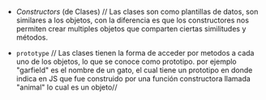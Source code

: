 
* _Constructors_ (de Clases)
// Las clases son como plantillas de datos, son similares a los objetos, con la diferencia es que los constructores nos permiten crear multiples objetos que comparten ciertas similitudes y métodos.

* `prototype`
// Las clases tienen la forma de acceder por metodos a cada uno de los objetos, lo que se conoce como prototipo.
por ejemplo "garfield" es el nombre de un gato, el cual tiene un prototipo en donde indica en JS que fue construido por una función constructora llamada "animal" lo cual es un objeto//
